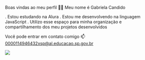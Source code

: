 Boas vindas ao meu perfil 💙💙
Meu nome é Gabriela Candido

. Estou estudando na Alura
. Estou me desenvolvendo na linguagem JavaScript
. Utilizo esse espaço para minha organização e compartilhamento dos meu projetos desenvolvidos

Você pode entrar em contato comigo 📫
0000114946432xsp@al.educacao.sp.gov.br

![](https://tenor.com/pt-BR/view/spidyclown-clownspidy-spidyclowndance-spidy-clown-dance-spidy-clown-gif-16433224723993696252)
